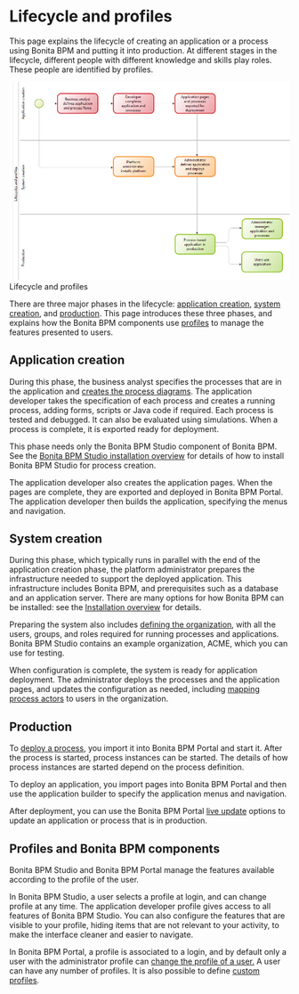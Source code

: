 # Lifecycle and profiles

This page explains the lifecycle of creating an application or a process using Bonita BPM and putting it into production. At different stages in the
lifecycle, different people with different knowledge and skills play
roles. These people are identified by profiles.

  ![Lifecycle and profiles diagram](images/images-6_0/lifecycle-app.png)
  Lifecycle and profiles

There are three major phases in the lifecycle: [application creation](#process_creation),
[system creation](#system_creation), and [production](#production). This page introduces these three phases, and explains
how the Bonita BPM components use [profiles](#components) to manage the features presented to users.

## Application creation

During this phase, the business analyst specifies the processes that are in the application and
[creates the process diagrams](diagram-overview.md). The application developer takes the
specification of each process and creates a running process, adding forms, scripts
or Java code if required. Each process is tested and debugged. It
can also be evaluated using simulations. When a process is
complete, it is exported ready for deployment. 

This phase needs only the Bonita BPM Studio component of Bonita BPM.
See the [Bonita BPM Studio installation overview](bonita-bpm-studio-installation.md) for details of how to install Bonita BPM Studio for process
creation.

The application developer also creates the application pages. When the pages are complete, they are exported and deployed in Bonita BPM Portal. The application developer then builds the application, specifying the menus and navigation.

## System creation

During this phase, which typically runs in parallel with the end
of the application creation phase, the platform administrator prepares
the infrastructure needed to support the deployed application. This
infrastructure includes Bonita BPM, and prerequisites such as a
database and an application server. There are many options for how
Bonita BPM can be installed: see the [Installation overview](bonita-bpm-installation-overview.md) for details.

Preparing the system also includes [defining the organization](organization-overview.md), with all the users, groups, and roles
required for running processes and applications. Bonita BPM Studio contains an example organization, ACME, which you can use for
testing.

When configuration is complete, the system is ready for application
deployment. The administrator deploys the processes and the application pages, and updates the configuration as needed, including [mapping process
actors](actors.md#Mapping_an_actor) to users in the organization.

## Production

To [deploy a process](processes.md#installanapp), you import it into Bonita BPM Portal and start it. After the process is started, process instances can be started. The details
of how process instances are started depend on the process
definition.

To deploy an application, you import pages into Bonita BPM Portal and then use the application builder to specify the application menus and navigation. 

After deployment, you can use the Bonita BPM Portal [live update](live-update.md) options to update an application or process that is in production.

## Profiles and Bonita BPM components

Bonita BPM Studio and Bonita BPM Portal manage the features available
according to the profile of the user.

In Bonita BPM Studio, a user selects a profile at login, and can
change profile at any time. The application developer
profile gives access to all features of Bonita BPM Studio. You can
also configure the features that are visible to your profile,
hiding items that are not relevant to your activity, to make the
interface cleaner and easier to navigate.

In Bonita BPM Portal, a profile is associated to a login, and by
default only a user with the administrator profile can 
[change the profile of a user.](profiles-overview.md) A user can have any number of profiles. It is also possible to define [custom profiles](custom-profiles.md).
